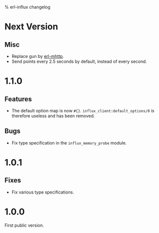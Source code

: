 % erl-influx changelog

# Next Version
## Misc
- Replace gun by [erl-mhttp](https://github.com/galdor/erl-mhttp).
- Send points every 2.5 seconds by default, instead of every second.

# 1.1.0
## Features
- The default option map is now `#{}`. `influx_client:default_options/0` is
  therefore useless and has been removed.
## Bugs
- Fix type specification in the `influx_memory_probe` module.

# 1.0.1
## Fixes
- Fix various type specifications.

# 1.0.0
First public version.
